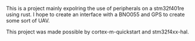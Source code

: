 This is a project mainly expolring the use of peripherals on a stm32f401re using rust. I hope to create an interface with a BNO055 and GPS to create some sort of UAV.

This project was made possible by cortex-m-quickstart and stm32f4xx-hal.